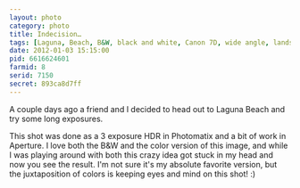 ```yaml
---
layout: photo
category: photo
title: Indecision…
tags: [Laguna, Beach, B&W, black and white, Canon 7D, wide angle, landscape, sunset, beachscape, rocks, water, wet, waves, sand, HDR, HDRI, color, clouds, long exposure, Woods Cove, cycomachead, Michael Ball, Canon, 7D]
date: 2012-01-03 15:15:00
pid: 6616624601
farmid: 8
serid: 7150
secret: 893ca8d7ff
---
```



A couple days ago a friend and I decided to head out to Laguna Beach and try some long exposures.

This shot was done as a 3 exposure HDR in Photomatix and a bit of work in Aperture. I love both the B&W and the color version of this image, and while I was playing around with both this crazy idea got stuck in my head and now you see the result. I'm not sure it's my absolute favorite version, but the juxtaposition of colors is keeping eyes and mind on this shot! :)
